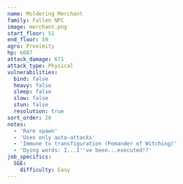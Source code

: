 ```yaml
---
name: Moldering Merchant
family: Fallen NPC
image: merchant.png
start_floor: 51
end_floor: 59
agro: Proximity
hp: 6087
attack_damage: 671
attack_type: Physical
vulnerabilities:
  bind: false
  heavy: false
  sleep: false
  slow: false
  stun: false
  resolution: true
sort_order: 20
notes:
  - 'Rare spawn'
  - 'Uses only auto-attacks'
  - 'Immune to transfiguration (Pomander of Witching)'
  - 'Dying words: I...I''ve been...executed!?'
job_specifics:
  SGE:
    difficulty: Easy
---
```

